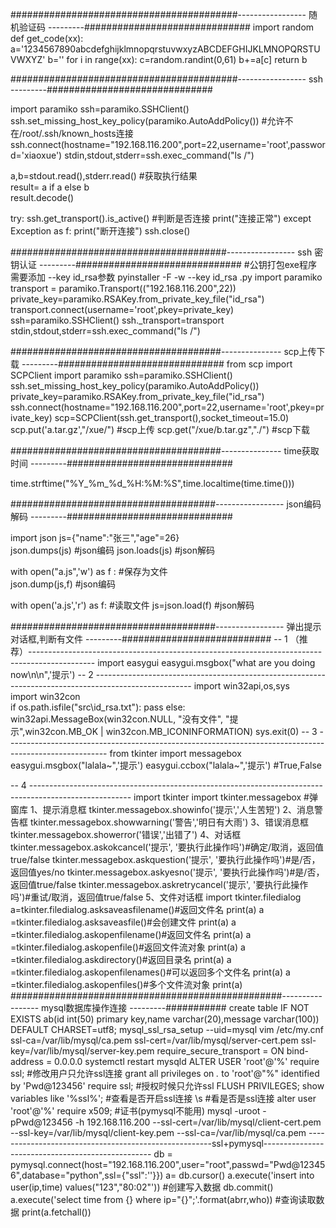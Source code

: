 #########################################-----------------         随机验证码           ---------##############################
import random
def get_code(xx):
   a='1234567890abcdefghijklmnopqrstuvwxyzABCDEFGHIJKLMNOPQRSTUVWXYZ'
   b=''
   for i in range(xx):
        c=random.randint(0,61)
        b+=a[c]
   return b   
   
#########################################-----------------         ssh                  ---------##############################

import paramiko
ssh=paramiko.SSHClient()
ssh.set_missing_host_key_policy(paramiko.AutoAddPolicy())    #允许不在/root/.ssh/known_hosts连接
ssh.connect(hostname="192.168.116.200",port=22,username='root',password='xiaoxue')
stdin,stdout,stderr=ssh.exec_command("ls /")
	
a,b=stdout.read(),stderr.read() 		 #获取执行结果   
result= a if a else b       
result.decode()        

try:
    ssh.get_transport().is_active()		#判断是否连接
    print("连接正常")
except Exception as f:
    print("断开连接")
ssh.close() 	

#######################################-----------------         ssh 密钥认证           ---------##############################
#公钥打包exe程序需要添加 --key id_rsa参数  pyinstaller -F -w --key id_rsa .py
import paramiko
transport = paramiko.Transport(("192.168.116.200",22))
private_key=paramiko.RSAKey.from_private_key_file("id_rsa")
transport.connect(username='root',pkey=private_key)
ssh=paramiko.SSHClient()
ssh._transport=transport
stdin,stdout,stderr=ssh.exec_command("ls /")


######################################---------------         scp上传下载               ---------##############################
from scp import SCPClient
import paramiko
ssh=paramiko.SSHClient()
ssh.set_missing_host_key_policy(paramiko.AutoAddPolicy())
private_key=paramiko.RSAKey.from_private_key_file("id_rsa")
ssh.connect(hostname="192.168.116.200",port=22,username='root',pkey=private_key)
scp=SCPClient(ssh.get_transport(),socket_timeout=15.0)
scp.put('a.tar.gz',"/xue/")						#scp上传
scp.get("/xue/b.tar.gz","./")					#scp下载


######################################---------------         time获取时间              ---------##############################

time.strftime("%Y_%m_%d_%H:%M:%S",time.localtime(time.time()))

#####################################-----------------        json编码解码              ---------##############################

import json
js={"name":"张三","age"=26}            
json.dumps(js)          #json编码
json.loads(js)          #json解码

with open("a.js",'w') as f :             #保存为文件   
      json.dump(js,f)                    #json编码
         
with open('a.js','r') as f:              #读取文件
     js=json.load(f)                     #json解码


#####################################-----------------        弹出提示对话框,判断有文件    ---------###########################
--  1   （推荐）----------------------------------------------------------------------------------------------
import easygui
easygui.msgbox("what are you doing now\n\n",'提示')
--  2   ------------------------------------------------------------------------------------------------------
import win32api,os,sys      
import win32con            
if os.path.isfile("src\\id_rsa.txt"):
    pass
else:
    win32api.MessageBox(win32con.NULL, "没有文件", "提示",win32con.MB_OK | win32con.MB_ICONINFORMATION)
    sys.exit(0)
--  3   -------------------------------------------------------------------------------------------------------
from tkinter import  messagebox
easygui.msgbox("lalala~",'提示')
easygui.ccbox("lalala~",'提示')   #True,False

--  4   -------------------------------------------------------------------------------------------------------
import tkinter
import tkinter.messagebox #弹窗库
1、提示消息框
tkinter.messagebox.showinfo('提示','人生苦短')
2、消息警告框
tkinter.messagebox.showwarning('警告','明日有大雨')
3、错误消息框
tkinter.messagebox.showerror('错误','出错了')
4、对话框
tkinter.messagebox.askokcancel('提示', '要执行此操作吗')#确定/取消，返回值true/false
tkinter.messagebox.askquestion('提示', '要执行此操作吗')#是/否，返回值yes/no
tkinter.messagebox.askyesno('提示', '要执行此操作吗')#是/否，返回值true/false
tkinter.messagebox.askretrycancel('提示', '要执行此操作吗')#重试/取消，返回值true/false
5、文件对话框
import tkinter.filedialog
a=tkinter.filedialog.asksaveasfilename()#返回文件名
print(a)
a =tkinter.filedialog.asksaveasfile()#会创建文件
print(a)
a =tkinter.filedialog.askopenfilename()#返回文件名
print(a)
a =tkinter.filedialog.askopenfile()#返回文件流对象
print(a)
a =tkinter.filedialog.askdirectory()#返回目录名
print(a)
a =tkinter.filedialog.askopenfilenames()#可以返回多个文件名
print(a)
a =tkinter.filedialog.askopenfiles()#多个文件流对象
print(a)
#################################################-----------------        mysql数据库操作连接          ---------###########
create table IF NOT EXISTS ab(id int(50) primary key,name varchar(20),message varchar(100)) DEFAULT CHARSET=utf8;
mysql_ssl_rsa_setup --uid=mysql
vim /etc/my.cnf
ssl-ca=/var/lib/mysql/ca.pem
ssl-cert=/var/lib/mysql/server-cert.pem
ssl-key=/var/lib/mysql/server-key.pem
require_secure_transport = ON
bind-address = 0.0.0.0
systemctl  restart mysqld
ALTER USER 'root'@'%' require ssl;                                        #修改用户只允许ssl连接 
grant all privileges on *.* to 'root'@"%" identified by 'Pwd@123456' require ssl;    #授权时候只允许ssl
FLUSH PRIVILEGES;
show variables like '%ssl%';   #查看是否开启ssl连接
\s                              #看是否是ssl连接
alter user 'root'@'%' require x509;         #证书(pymysql不能用)
mysql -uroot -pPwd@123456 -h 192.168.116.200 --ssl-cert=/var/lib/mysql/client-cert.pem --ssl-key=/var/lib/mysql/client-key.pem --ssl-ca=/var/lib/mysql/ca.pem
------------------------------------------------------ssl+pymysql--------------------------------------------------
db = pymysql.connect(host="192.168.116.200",user="root",passwd="Pwd@123456",database="python",ssl={"ssl":''}})
a= db.cursor()
a.execute('insert into  user(ip,time) values("123","80:02"')) #创建写入数据
db.commit()
a.execute('select time  from {} where ip="{}";'.format(abrr,who))           #查询读取数据
print(a.fetchall())
